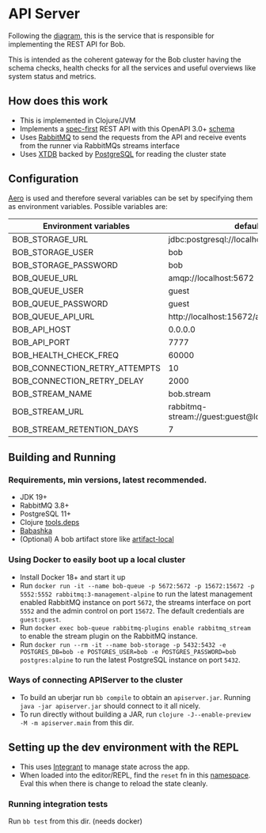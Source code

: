 # API Server

Following the [diagram](https://github.com/bob-cd/bob/issues/70#issuecomment-611661635), this is the service that is responsible for implementing the REST API for Bob.

This is intended as the coherent gateway for the Bob cluster having the schema checks, health checks for all the services and useful overviews like system status and metrics.

## How does this work
- This is implemented in Clojure/JVM
- Implements a [spec-first](https://www.atlassian.com/blog/technology/spec-first-api-development) REST API with this OpenAPI 3.0+ [schema](/apiserver/src/main/resources/bob/api.yaml)
- Uses [RabbitMQ](https://www.rabbitmq.com/) to send the requests from the API and receive events from the runner via RabbitMQs streams interface
- Uses [XTDB](https://xtdb.com) backed by [PostgreSQL](https://www.postgresql.org/) for reading the cluster state

## Configuration
[Aero](https://github.com/juxt/aero) is used and therefore several variables can be set by specifying them as environment variables. Possible variables are:

| Environment variables         | defaults                                          |
|-------------------------------|---------------------------------------------------|
| BOB_STORAGE_URL               | jdbc:postgresql://localhost:5432/bob              |
| BOB_STORAGE_USER              | bob                                               |
| BOB_STORAGE_PASSWORD          | bob                                               |
| BOB_QUEUE_URL                 | amqp://localhost:5672                             |
| BOB_QUEUE_USER                | guest                                             |
| BOB_QUEUE_PASSWORD            | guest                                             |
| BOB_QUEUE_API_URL             | http://localhost:15672/api                        |
| BOB_API_HOST                  | 0.0.0.0                                           |
| BOB_API_PORT                  | 7777                                              |
| BOB_HEALTH_CHECK_FREQ         | 60000                                             |
| BOB_CONNECTION_RETRY_ATTEMPTS | 10                                                |
| BOB_CONNECTION_RETRY_DELAY    | 2000                                              |
| BOB_STREAM_NAME               | bob.stream                                        |
| BOB_STREAM_URL                | rabbitmq-stream://guest:guest@localhost:5552/%2f" |
| BOB_STREAM_RETENTION_DAYS     | 7                                                 |

## Building and Running

### Requirements, min versions, latest recommended.
- JDK 19+
- RabbitMQ 3.8+
- PostgreSQL 11+
- Clojure [tools.deps](https://clojure.org/guides/getting_started)
- [Babashka](https://github.com/babashka/babashka#installation)
- (Optional) A bob artifact store like [artifact-local](https://github.com/bob-cd/artifact-local)

### Using Docker to easily boot up a local cluster
- Install Docker 18+ and start it up
- Run `docker run -it --name bob-queue -p 5672:5672 -p 15672:15672 -p 5552:5552 rabbitmq:3-management-alpine` to run the latest management enabled RabbitMQ instance on port `5672`, the streams interface on port `5552` and the admin control on port `15672`. The default credentials are `guest:guest`.
- Run `docker exec bob-queue rabbitmq-plugins enable rabbitmq_stream` to enable the stream plugin on the RabbitMQ instance.
- Run `docker run --rm -it --name bob-storage -p 5432:5432 -e POSTGRES_DB=bob -e POSTGRES_USER=bob -e POSTGRES_PASSWORD=bob postgres:alpine` to run the latest PostgreSQL instance on port `5432`.

### Ways of connecting APIServer to the cluster
- To build an uberjar run `bb compile` to obtain an `apiserver.jar`. Running `java -jar apiserver.jar` should connect to it all nicely.
- To run directly without building a JAR, run `clojure -J--enable-preview -M -m apiserver.main` from this dir.

## Setting up the dev environment with the REPL
- This uses [Integrant](https://github.com/weavejester/integrant) to manage state across the app.
- When loaded into the editor/REPL, find the `reset` fn in this [namespace](/apiserver/src/apiserver/system.clj). Eval this when there is change to reload the state cleanly.

### Running integration tests
Run `bb test` from this dir. (needs docker)

